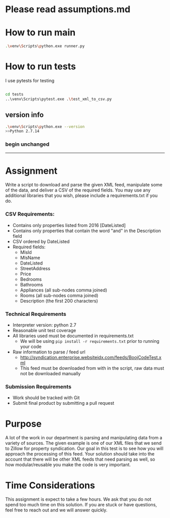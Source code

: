 # Please read assumptions.md

# How to run main
```bash
.\venv\Scripts\python.exe runner.py
```

# How to run tests

I use pytests for testing

```bash

cd tests
..\venv\Scripts\pytest.exe .\test_xml_to_csv.py

```

## version info

```bash
.\venv\Scripts\python.exe --version
>>Python 2.7.14
```


### begin unchanged

---


# Assignment
Write a script to download and parse the given XML feed, manipulate some of the data, and deliver a CSV of the
required fields. You may use any additional libraries that you wish, please include a requirements.txt if you 
do.

### CSV Requirements:
- Contains only properties listed from 2016 [DateListed]
- Contains only properties that contain the word "and" in the Description field
- CSV ordered by DateListed
- Required fields:
	- MlsId
	- MlsName
	- DateListed
	- StreetAddress
	- Price
	- Bedrooms
	- Bathrooms
	- Appliances (all sub-nodes comma joined)
	- Rooms (all sub-nodes comma joined)
	- Description (the first 200 characters)

### Technical Requirements
- Interpreter version: python 2.7
- Reasonable unit test coverage
- All libraries used must be documented in requirements.txt
	- We will be using `pip install -r requirements.txt` prior to running your code
- Raw information to parse / feed url
	- http://syndication.enterprise.websiteidx.com/feeds/BoojCodeTest.xml
	- This feed must be downloaded from with in the script, raw data must not be downloaded manually

### Submission Requirements
- Work should be tracked with Git
- Submit final product by submitting a pull request

# Purpose
A lot of the work in our department is parsing and manipulating data from a variety of sources. The given example
is one of our XML files that we send to Zillow for property syndication. 
Our goal in this test is to see how you will approach the processing of this feed. Your solution should take into
the account that there will be other XML feeds that need parsing as well, so how modular/reusable you make the code
is very important. 

# Time Considerations
This assignment is expect to take a few hours. We ask that you do not spend too much time on this solution. If you
are stuck or have questions, feel free to reach out and we will answer quickly. 

